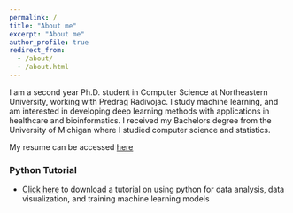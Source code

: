 ```yaml
---
permalink: /
title: "About me"
excerpt: "About me"
author_profile: true
redirect_from: 
  - /about/
  - /about.html
---
```


I am a second year Ph.D. student in Computer Science at Northeastern University, working with Predrag Radivojac. I study machine learning, and am interested in developing deep learning methods with applications in healthcare and bioinformatics. I received my Bachelors degree from the University of Michigan where I studied computer science and statistics.

My resume can be accessed [here](https://dzeiberg.github.io/files/resume.pdf)

### Python Tutorial

* [Click here](https://dzeiberg.github.io/files/pythonTutorial.zip) to download a tutorial on using python for data analysis, data visualization, and training machine learning models